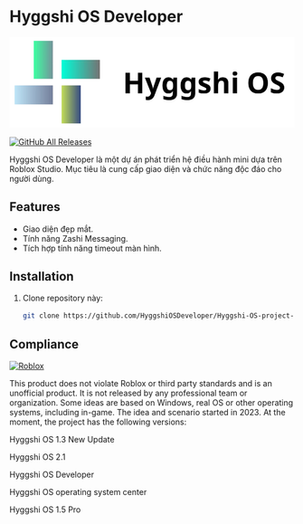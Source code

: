 # Hyggshi OS Developer

![Hyggshi OS](logo.png)

[![GitHub All Releases](https://img.shields.io/github/downloads/HyggshiOSDeveloper/Hyggshi-OS-project-center/total.svg)](https://github.com/HyggshiOSDeveloper/Hyggshi-OS-project-center/releases)


Hyggshi OS Developer là một dự án phát triển hệ điều hành mini dựa trên Roblox Studio. Mục tiêu là cung cấp giao diện và chức năng độc đáo cho người dùng.

## Features
- Giao diện đẹp mắt.
- Tính năng Zashi Messaging.
- Tích hợp tính năng timeout màn hình.


## Installation
1. Clone repository này:
   ```bash
   git clone https://github.com/HyggshiOSDeveloper/Hyggshi-OS-project-center.git

## Compliance
[![Roblox](https://1000logos.net/wp-content/uploads/2017/09/Roblox-Logo.png)](https://github.com/ROBLOX)

This product does not violate Roblox or third party standards and is an unofficial product. It is not released by any professional team or organization. Some ideas are based on Windows, real OS or other operating systems, including in-game. The idea and scenario started in 2023. At the moment, the project has the following versions:

Hyggshi OS 1.3 New Update

Hyggshi OS 2.1

Hyggshi OS Developer

Hyggshi OS operating system center

Hyggshi OS 1.5 Pro
